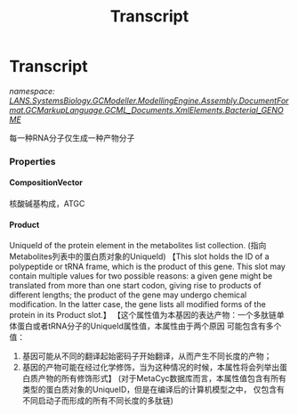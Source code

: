 ﻿---
title: Transcript
---

# Transcript
_namespace: [LANS.SystemsBiology.GCModeller.ModellingEngine.Assembly.DocumentFormat.GCMarkupLanguage.GCML_Documents.XmlElements.Bacterial_GENOME](N-LANS.SystemsBiology.GCModeller.ModellingEngine.Assembly.DocumentFormat.GCMarkupLanguage.GCML_Documents.XmlElements.Bacterial_GENOME.html)_

每一种RNA分子仅生成一种产物分子




### Properties

#### CompositionVector
核酸碱基构成，ATGC
#### Product
UniqueId of the protein element in the metabolites list collection.
 (指向Metabolites列表中的蛋白质对象的UniqueId)
 【This slot holds the ID of a polypeptide or tRNA frame, which is the product of this gene. 
 This slot may contain multiple values for two possible reasons: a given gene might be 
 translated from more than one start codon, giving rise to products of different lengths; 
 the product of the gene may undergo chemical modification. In the latter case, the gene 
 lists all modified forms of the protein in its Product slot.】
 【这个属性值为本基因的表达产物：一个多肽链单体蛋白或者tRNA分子的UniqueId属性值，本属性由于两个原因
 可能包含有多个值：
 1. 基因可能从不同的翻译起始密码子开始翻译，从而产生不同长度的产物；
 2. 基因的产物可能在经过化学修饰，当为这种情况的时候，本属性将会列举出蛋白质产物的所有修饰形式】
 (对于MetaCyc数据库而言，本属性值包含有所有类型的蛋白质对象的UniqueID，但是在编译后的计算机模型之中，
 仅包含有不同启动子而形成的所有不同长度的多肽链)
